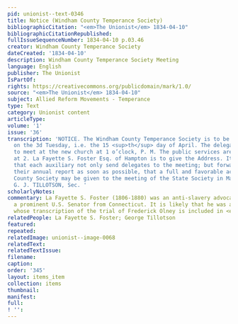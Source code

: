 ```yaml
---
pid: unionist--text-0346
title: Notice (Windham County Temperance Society)
bibliographicCitation: "<em>The Unionist</em> 1834-04-10"
bibliographicCitationRepublished: 
fullIssueSequenceNumber: 1834-04-10 p.03.46
creator: Windham County Temperance Society
dateCreated: '1834-04-10'
description: Windham County Temperance Society Meeting
language: English
publisher: The Unionist
IsPartOf: 
rights: https://creativecommons.org/publicdomain/mark/1.0/
source: "<em>The Unionist</em> 1834-04-10"
subject: Allied Reform Movements - Temperance
type: Text
category: Unionist content
articleType: 
volume: '1'
issue: '36'
transcription: 'NOTICE. The Windham County Temperance Society is to be held in Brooklyn
  on the 3d Tuesday, i.e. the 15 <sup>th</sup> day of April. The delegates are requested
  to meet at the new church at 1 o’clock, P. M. The public services are to commence
  at 2. La Fayette S. Foster Esq. of Hampton is to give the Address. It is very desirable
  that each auxiliary not only send delegates to the meeting; but forward to the Secretary
  their annual report as soon as possible, that a full and favorable account of this
  County Society may be given to the meeting of the State Society in May.&nbsp;&nbsp;
  G. J. TILLOTSON, Sec. '
scholarlyNotes: 
commentary: La Fayette S. Foster (1806-1880) was an anti-slavery advocate and later
  a prominent U.S. Senator from Connecticut. It is likely that he was also the person
  whose transcription of the trial of Frederick Olney is included in <em>The Unionist</em>.
relatedPeople: La Fayette S. Foster; George Tillotson
featured: 
repeated: 
relatedImage: unionist--image-0068
relatedText: 
relatedTextIssue: 
filename: 
caption: 
order: '345'
layout: items_item
collection: items
thumbnail: 
manifest: 
full: 
! '': 
---
```

